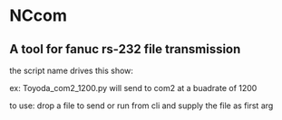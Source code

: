 # NCcom 
## A tool for fanuc rs-232 file transmission


the script name drives this show:

ex: Toyoda_com2_1200.py  will send to com2 at a buadrate of 1200

to use: drop a file to send or run from cli and supply the file as first arg
